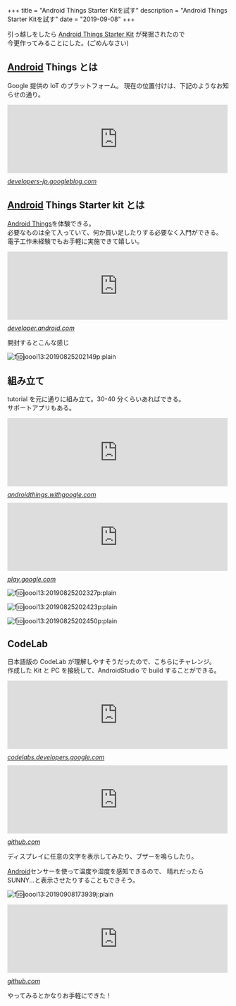 +++
title = "Android Things Starter Kitを試す"
description = "Android Things Starter Kitを試す"
date = "2019-09-08"
+++

引っ越しをしたら
[Android Things Starter Kit](http://d.hatena.ne.jp/keyword/Android) が発掘されたので  
今更作ってみることにした。(ごめんなさい)

## [Android](http://d.hatena.ne.jp/keyword/Android) Things とは

Google 提供の IoT のプラットフォーム。
現在の位置付けは、下記のようなお知らせの通り。

<iframe src="https://hatenablog-parts.com/embed?url=https%3A%2F%2Fdevelopers-jp.googleblog.com%2F2019%2F02%2Fan-update-on-android-things.html" title="Android Things についてのお知らせ" class="embed-card embed-webcard" scrolling="no" frameborder="0" style="display: block; width: 100%; height: 155px; max-width: 500px; margin: 10px 0px;"></iframe>
<cite class="hatena-citation"><a href="https://developers-jp.googleblog.com/2019/02/an-update-on-android-things.html">developers-jp.googleblog.com</a></cite>

## [Android](http://d.hatena.ne.jp/keyword/Android) Things Starter kit とは

[Android Things](http://d.hatena.ne.jp/keyword/Android)を体験できる。  
必要なものは全て入っていて、何か買い足したりする必要なく入門ができる。
電子工作未経験でもお手軽に実施できて嬉しい。

<iframe src="https://hatenablog-parts.com/embed?url=https%3A%2F%2Fdeveloper.android.com%2Fthings%2Fget-started%2Fkits" title="Get started with kits  |  Android Things  |  Android Developers" class="embed-card embed-webcard" scrolling="no" frameborder="0" style="display: block; width: 100%; height: 155px; max-width: 500px; margin: 10px 0px;"></iframe>
<cite class="hatena-citation"><a href="https://developer.android.com/things/get-started/kits">developer.android.com</a></cite>

開封するとこんな感じ

<span itemscope="" itemtype="http://schema.org/Photograph">![f:id:joooi13:20190825202149p:plain](https://cdn-ak.f.st-hatena.com/images/fotolife/j/joooi13/20190825/20190825202149.png "f:id:joooi13:20190825202149p:plain")</span>

## 組み立て

tutorial を元に通りに組み立て。30-40 分くらいあればできる。  
サポートアプリもある。

<iframe src="https://hatenablog-parts.com/embed?url=https%3A%2F%2Fandroidthings.withgoogle.com%2F%23!%2Fkits%2Fstarter-kit" title="Build with Android Things" class="embed-card embed-webcard" scrolling="no" frameborder="0" style="display: block; width: 100%; height: 155px; max-width: 500px; margin: 10px 0px;"></iframe>
<cite class="hatena-citation"><a href="https://androidthings.withgoogle.com/#!/kits/starter-kit">androidthings.withgoogle.com</a></cite>

<iframe src="https://hatenablog-parts.com/embed?url=https%3A%2F%2Fplay.google.com%2Fstore%2Fapps%2Fdetails%3Fid%3Dcom.google.android.things.companion%26hl%3Den" title="Android Things Toolkit - Apps on Google Play" class="embed-card embed-webcard" scrolling="no" frameborder="0" style="display: block; width: 100%; height: 155px; max-width: 500px; margin: 10px 0px;"></iframe>
<cite class="hatena-citation"><a href="https://play.google.com/store/apps/details?id=com.google.android.things.companion&amp;hl=en">play.google.com</a></cite>

<span itemscope="" itemtype="http://schema.org/Photograph">![f:id:joooi13:20190825202327p:plain](https://cdn-ak.f.st-hatena.com/images/fotolife/j/joooi13/20190825/20190825202327.png "f:id:joooi13:20190825202327p:plain")</span>

<span itemscope="" itemtype="http://schema.org/Photograph">![f:id:joooi13:20190825202423p:plain](https://cdn-ak.f.st-hatena.com/images/fotolife/j/joooi13/20190825/20190825202423.png "f:id:joooi13:20190825202423p:plain")</span>

<span itemscope="" itemtype="http://schema.org/Photograph">![f:id:joooi13:20190825202450p:plain](https://cdn-ak.f.st-hatena.com/images/fotolife/j/joooi13/20190825/20190825202450.png "f:id:joooi13:20190825202450p:plain")</span>

## CodeLab

日本語版の CodeLab が理解しやすそうだったので、こちらにチャレンジ。  
作成した Kit と PC を接続して、AndroidStudio で build することができる。

<iframe src="https://hatenablog-parts.com/embed?url=https%3A%2F%2Fcodelabs.developers.google.com%2Fcodelabs%2Fandroidthings-playground-jp%2F%230" title="Android Things であそぼう！" class="embed-card embed-webcard" scrolling="no" frameborder="0" style="display: block; width: 100%; height: 155px; max-width: 500px; margin: 10px 0px;"></iframe>
<cite class="hatena-citation"><a href="https://codelabs.developers.google.com/codelabs/androidthings-playground-jp/#0">codelabs.developers.google.com</a></cite>

<iframe src="https://hatenablog-parts.com/embed?url=https%3A%2F%2Fgithub.com%2Fandroidthings%2Fdrivers-samples" title="androidthings/drivers-samples" class="embed-card embed-webcard" scrolling="no" frameborder="0" style="display: block; width: 100%; height: 155px; max-width: 500px; margin: 10px 0px;"></iframe>
<cite class="hatena-citation"><a href="https://github.com/androidthings/drivers-samples">github.com</a></cite>

ディスプレイに任意の文字を表示してみたり、ブザーを鳴らしたり。

[Android](http://d.hatena.ne.jp/keyword/Android)センサーを使って温度や湿度を感知できるので、
晴れだったら SUNNY...と表示させたりすることもできそう。

<span itemscope="" itemtype="http://schema.org/Photograph">![f:id:joooi13:20190908173939j:plain](https://cdn-ak.f.st-hatena.com/images/fotolife/j/joooi13/20190908/20190908173939.jpg "f:id:joooi13:20190908173939j:plain")</span>

<iframe src="https://hatenablog-parts.com/embed?url=https%3A%2F%2Fgithub.com%2Fandroidthings%2Fsample-tensorflow-imageclassifier" title="androidthings/sample-tensorflow-imageclassifier" class="embed-card embed-webcard" scrolling="no" frameborder="0" style="display: block; width: 100%; height: 155px; max-width: 500px; margin: 10px 0px;"></iframe>
<cite class="hatena-citation"><a href="https://github.com/androidthings/sample-tensorflow-imageclassifier">github.com</a></cite>

やってみるとかなりお手軽にできた！
